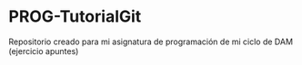 # PROG-TutorialGit
Repositorio creado para mi asignatura de programación de mi ciclo de DAM (ejercicio apuntes)
